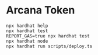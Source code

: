 # Arcana Token


```shell
npx hardhat help
npx hardhat test
REPORT_GAS=true npx hardhat test
npx hardhat node
npx hardhat run scripts/deploy.ts
```
